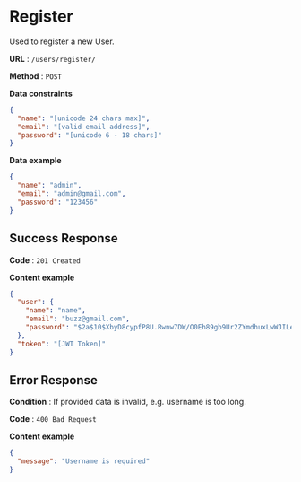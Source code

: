 # Register

Used to register a new User.

**URL** : `/users/register/`

**Method** : `POST`

**Data constraints**

```json
{
  "name": "[unicode 24 chars max]",
  "email": "[valid email address]",
  "password": "[unicode 6 - 18 chars]"
}
```

**Data example**

```json
{
  "name": "admin",
  "email": "admin@gmail.com",
  "password": "123456"
}
```



## Success Response

**Code** : `201 Created`

**Content example**

```json
{
  "user": {
    "name": "name",
    "email": "buzz@gmail.com",
    "password": "$2a$10$XbyD8cypfP8U.Rwnw7DW/O0Eh89gb9Ur2ZYmdhuxLwWJILekzGvdK"
  },
  "token": "[JWT Token]"
}
```



## Error Response

**Condition** : If provided data is invalid, e.g. username is too long.

**Code** : `400 Bad Request`

**Content example**

```json
{
  "message": "Username is required"
}
```

